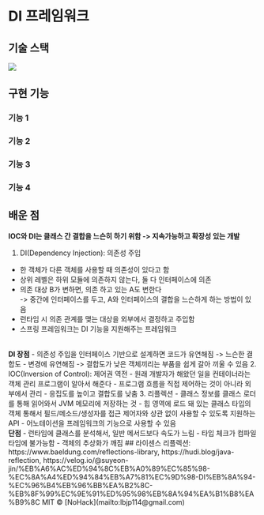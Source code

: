 # DI 프레임워크

## 기술 스택
<img src="https://img.shields.io/badge/Java-007396?style=flat-square&logo=Java&logoColor=white">


## 구현 기능


### 기능 1

### 기능 2

### 기능 3

### 기능 4


## 배운 점
**IOC와 DI는 클래스 간 결합을 느슨히 하기 위함 -> 지속가능하고 확장성 있는 개발**
1. DI(Dependency Injection): 의존성 주입  
- 한 객체가 다른 객체를 사용할 때 의존성이 있다고 함
- 상위 레벨은 하위 모듈에 의존하지 않는다, 둘 다 인터페이스에 의존
- 의존 대상 B가 변하면, 의존 하고 있는 A도 변한다   
    -> 중간에 인터페이스를 두고, A와 인터페이스의 결합을 느슨하게 하는 방법이 있음
- 런타임 시 의존 관계를 맺는 대상을 외부에서 결정하고 주입함
- 스프링 프레임워크는 DI 기능을 지원해주는 프레임워크  
<br>
<b>DI 장점</b>
- 의존성 주입을 인터페이스 기반으로 설계하면 코드가 유연해짐 -> 느슨한 결합도
- 변경에 유연해짐 -> 결합도가 낮은 객체끼리는 부품을 쉽게 갈아 끼울 수 있음
2. IOC(Inversion of Control): 제어권 역전
- 원래 개발자가 해왔던 일을 컨테이너라는 객체 관리 프로그램이 알아서 해준다
- 프로그램 흐름을 직접 제어하는 것이 아니라 외부에서 관리
- 응집도를 높이고 결합도를 낮춤
3. 리플렉션
- 클래스 정보를 클래스 로더를 통해 읽어와서 JVM 메모리에 저장하는 것
- 힙 영역에 로드 돼 있는 클래스 타입의 객체 통해서 필드/메소드/생성자를 접근 제어자와 상관 없이 사용할 수 있도록 지원하는 API
- 어노테이션을 프레임워크의 기능으로 사용할 수 있음  
<br>
<b>단점</b>
- 런타임에 클래스를 분석해서, 일반 메서드보다 속도가 느림
- 타입 체크가 컴파일 타임에 불가능함
- 객체의 추상화가 깨짐
## 라이센스
리플렉션: https://www.baeldung.com/reflections-library, https://hudi.blog/java-reflection, https://velog.io/@suyeon-jin/%EB%A6%AC%ED%94%8C%EB%A0%89%EC%85%98-%EC%8A%A4%ED%94%84%EB%A7%81%EC%9D%98-DI%EB%8A%94-%EC%96%B4%EB%96%BB%EA%B2%8C-%EB%8F%99%EC%9E%91%ED%95%98%EB%8A%94%EA%B1%B8%EA%B9%8C  
MIT &copy; [NoHack](mailto:lbjp114@gmail.com)
